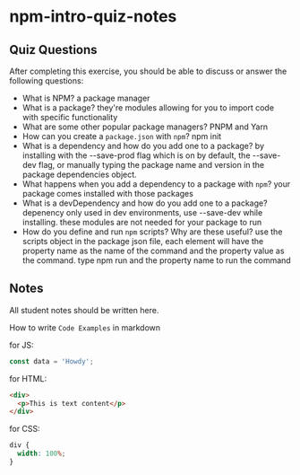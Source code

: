 # npm-intro-quiz-notes

## Quiz Questions

After completing this exercise, you should be able to discuss or answer the following questions:

- What is NPM?
  a package manager
- What is a package?
  they're modules allowing for you to import code with specific functionality
- What are some other popular package managers?
  PNPM and Yarn
- How can you create a `package.json` with `npm`?
  npm init
- What is a dependency and how do you add one to a package?
  by installing with the --save-prod flag which is on by default, the --save-dev flag, or manually typing the package name and version in the package dependencies object.
- What happens when you add a dependency to a package with `npm`?
  your package comes installed with those packages
- What is a devDependency and how do you add one to a package?
  depenency only used in dev environments, use --save-dev while installing. these modules are not needed for your package to run
- How do you define and run `npm` scripts? Why are these useful?
  use the scripts object in the package json file, each element will have the property name as the name of the command and the property value as the command. type npm run and the property name to run the command

## Notes

All student notes should be written here.

How to write `Code Examples` in markdown

for JS:

```javascript
const data = 'Howdy';
```

for HTML:

```html
<div>
  <p>This is text content</p>
</div>
```

for CSS:

```css
div {
  width: 100%;
}
```
